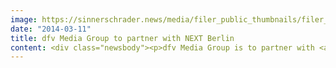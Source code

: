 ```yaml
---
image: https://sinnerschrader.news/media/filer_public_thumbnails/filer_public/03/3d/033d6790-9e9e-4a40-ab9f-28099186aaba/varfoldersdjk8pxf42x64d8fxslz8jcc8fc0000gnttmp81iuik__480x288_q85_crop_subsampling-2_upscale.jpg
date: "2014-03-11"
title: dfv Media Group to partner with NEXT Berlin
content: <div class="newsbody"><p>dfv Media Group is to partner with <a href="http&#58;//www.nextberlin.eu">NEXT Berlin</a>, the leading European tech and marketing conference, which will take place in the city on May 5 - 6. The event will provide companies with answers to the pressing question of how to change strategically to ensure sustained success in the era of the new digital normal.</p><p>The conference has been organised by the digital agency SinnerSchrader since 2006. Holger Knapp, Chief Executive of dfv Media Group states “SinnerSchrader has made NEXT Berlin into one of Europe’s most important agenda-setting events in the digital economy. Together we are looking forward to further strengthening this conference and to address new target groups."</p><p>With specialist media titles such as ‘HORIZONT’, ‘TextilWirtschaft’ and ‘Lebensmittel Zeitung’, dfv Media Group reaches those business decision-makers whose success is determined in large part by the impact of digital developments. “The digital world is the new normal. It is dramatically shifting the ways in which firms interact with their customers,“ says NEXT founder Matthias Schrader, Chief Executive of SinnerSchrader. “At NEXT we’ll be providing answers as to how, regarding their products, communications and sales, companies need to change strategically to ensure sustained success in the new digital normal.”</p><p>Around 1,800 delegates in the Berliner Congress Center (bcc) will draw inspiration from internationally renowned entrepreneurs and leading figures in marketing trends and technological innovation. At the forefront of the presentations and panel discussions will be the evolution of the car and the revolution in payment systems, mobile, wearable and invisible interfaces, the new Internet of Things, managing Big Data and how digitalisation is transforming companies.</p><p>Among the speakers will be one of the leading experts on digital currencies, Jon Matonis of Bitcoin; bestselling author Cory Doctorow; Dirk Slama of Bosch Software Innovations, and Internet icon Brad Templeton (Singularity University), who was recently involved in the development of Google’s self-driving car.</p><p>Tickets and further information on NEXT Berlin can be found at <a href="http&#58;//www.nextberlin.eu">www.nextberlin.eu</a>.</p><p><strong>About NEXT Berlin</strong><br/>NEXT Berlin has established itself in recent years as an important agenda setter for tomorrow’s topics of the digital industry in Europe. International thought leaders inspire executives and entrepreneurs in keynotes and workshops on future technology and marketing trends. For the ninth time the digital agency SinnerSchrader will host the event, this year on May 5-6 at Berliner Congress Center (bcc) together with dfv Mediengruppe. NEXT Berlin 2014 will again be a highlight event of the Berlin Web Week. Tickets are available at <a href="http&#58;//www.nextberlin.eu">www.nextberlin.eu.</a></p><p><strong>About dfv Mediengruppe</strong><br/>dfv Mediengruppe, i.e. dfv media group, which is headquartered in Frankfurt am Main, is one of the largest independent specialist media companies in Germany and Europe. Its goal is to make people more successful in their occupations and businesses. Together with its subsidiaries and shareholdings, it publishes over 100 specialist periodicals for important economic sectors. Many of the publications are market leaders in their respective industries. The portfolio is supplemented by over 100 digital options as well as 500 current-release specialist book publications. Over 140 commercial events, such as conventions and trade fairs, provide opportunities for intensive networking as well as information. dfv media group has 1,000 employees in Germany and abroad and achieved a turnover of approximately 145 million Euros in 2013.</p><p><strong>About SinnerSchrader</strong><br/>SinnerSchrader is one of Europe’s leading digital agencies. With a focus on e-commerce, strategy and communication, SinnerSchrader offers the full range of digital agency services&#58; conception, design and development of web platforms, mobile apps, service design, campaigns, media, analytics and audience management. SinnerSchrader stands for technological excellence. 500 employees – around 200 of whom are developers – realise marketing solutions for brands such as Allianz, Beck’s, comdirect bank, Holy Fashion Group, REWE, simyo, Tchibo and TUI. SinnerSchrader was founded in 1996, went public in 1999 and has offices in Hamburg, Berlin, Frankfurt am Main, Munich, Prague and Hanover.</p><p>Photo credit&#58; Dan Taylor / Heisenberg Media</p></div>
---
```

